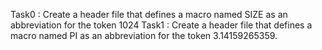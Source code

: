 Task0 : Create a header file that defines a macro named SIZE as an abbreviation for the token 1024
Task1 : Create a header file that defines a macro named PI as an abbreviation for the token 3.14159265359.
